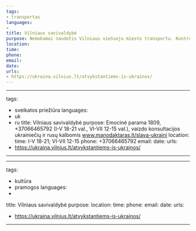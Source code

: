 ```yaml
---
tags:
- transportas
languages:
- 
title: Vilniaus savivaldybė
purpose: Nemokamai naudotis Vilniaus viešuoju miesto transportu. Kontrolieriams ukrainiečiai turės pateikti tik savo asmens dokumentą.
location: 
time: 
phone: 
email: 
date: 
urls:
- https://ukraina.vilnius.lt/atvykstantiems-is-ukrainos/
---
```

---
tags:
- sveikatos priežiūra
languages:
- uk
- ru
title: Vilniaus savivaldybė
purpose: Emocinė parama 1809, +37066465792 (I-V 18-21 val., VI-VII 12-15 val.), vaizdo konsultacijos ukrainiečių ir rusų kalbomis www.manodaktaras.lt/slava-ukraini
location: 
time: I-V 18-21; VI-VII 12-15 
phone: +37066465792
email: 
date: 
urls:
- https://ukraina.vilnius.lt/atvykstantiems-is-ukrainos/
---
---
tags:
- kultūra
- pramogos
languages:
- 
title: Vilniaus savivaldybė
purpose: 
location: 
time: 
phone: 
email: 
date: 
urls:
- https://ukraina.vilnius.lt/atvykstantiems-is-ukrainos/
---
